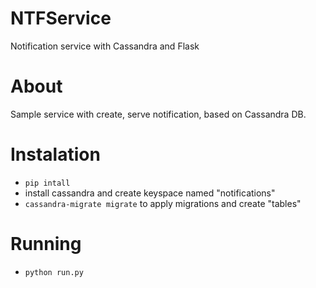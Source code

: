 # NTFService
Notification service with Cassandra and Flask

# About
Sample service with create, serve notification, based on Cassandra DB.

# Instalation 
- `pip intall `
- install cassandra and create keyspace named "notifications"
- `cassandra-migrate migrate` to apply migrations and create "tables"

# Running 
- `python run.py`
